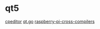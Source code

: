 # qt5

[cpeditor](https://github.com/cpeditor/cpeditor)
[qt.go](https://github.com/kitech/qt.go)
[raspberry-pi-cross-compilers](https://github.com/abhiTronix/raspberry-pi-cross-compilers)
